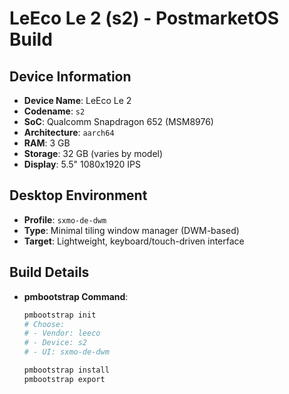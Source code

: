 # LeEco Le 2 (s2) - PostmarketOS Build

## Device Information

- **Device Name**: LeEco Le 2
- **Codename**: `s2`
- **SoC**: Qualcomm Snapdragon 652 (MSM8976)
- **Architecture**: `aarch64`
- **RAM**: 3 GB
- **Storage**: 32 GB (varies by model)
- **Display**: 5.5" 1080x1920 IPS

## Desktop Environment

- **Profile**: `sxmo-de-dwm`
- **Type**: Minimal tiling window manager (DWM-based)
- **Target**: Lightweight, keyboard/touch-driven interface

## Build Details

- **pmbootstrap Command**:
  ```sh
  pmbootstrap init
  # Choose:
  # - Vendor: leeco
  # - Device: s2
  # - UI: sxmo-de-dwm

  pmbootstrap install
  pmbootstrap export
